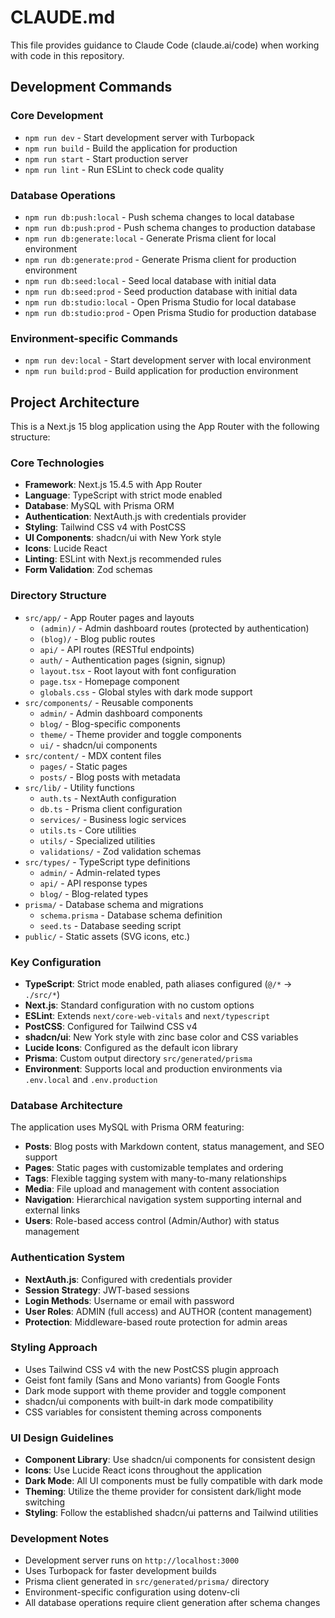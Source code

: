 # CLAUDE.md

This file provides guidance to Claude Code (claude.ai/code) when working with code in this repository.

## Development Commands

### Core Development
- `npm run dev` - Start development server with Turbopack
- `npm run build` - Build the application for production
- `npm run start` - Start production server
- `npm run lint` - Run ESLint to check code quality

### Database Operations
- `npm run db:push:local` - Push schema changes to local database
- `npm run db:push:prod` - Push schema changes to production database
- `npm run db:generate:local` - Generate Prisma client for local environment
- `npm run db:generate:prod` - Generate Prisma client for production environment
- `npm run db:seed:local` - Seed local database with initial data
- `npm run db:seed:prod` - Seed production database with initial data
- `npm run db:studio:local` - Open Prisma Studio for local database
- `npm run db:studio:prod` - Open Prisma Studio for production database

### Environment-specific Commands
- `npm run dev:local` - Start development server with local environment
- `npm run build:prod` - Build application for production environment

## Project Architecture

This is a Next.js 15 blog application using the App Router with the following structure:

### Core Technologies

- **Framework**: Next.js 15.4.5 with App Router
- **Language**: TypeScript with strict mode enabled
- **Database**: MySQL with Prisma ORM
- **Authentication**: NextAuth.js with credentials provider
- **Styling**: Tailwind CSS v4 with PostCSS
- **UI Components**: shadcn/ui with New York style
- **Icons**: Lucide React
- **Linting**: ESLint with Next.js recommended rules
- **Form Validation**: Zod schemas

### Directory Structure

- `src/app/` - App Router pages and layouts
  - `(admin)/` - Admin dashboard routes (protected by authentication)
  - `(blog)/` - Blog public routes
  - `api/` - API routes (RESTful endpoints)
  - `auth/` - Authentication pages (signin, signup)
  - `layout.tsx` - Root layout with font configuration
  - `page.tsx` - Homepage component
  - `globals.css` - Global styles with dark mode support
- `src/components/` - Reusable components
  - `admin/` - Admin dashboard components
  - `blog/` - Blog-specific components
  - `theme/` - Theme provider and toggle components
  - `ui/` - shadcn/ui components
- `src/content/` - MDX content files
  - `pages/` - Static pages
  - `posts/` - Blog posts with metadata
- `src/lib/` - Utility functions
  - `auth.ts` - NextAuth configuration
  - `db.ts` - Prisma client configuration
  - `services/` - Business logic services
  - `utils.ts` - Core utilities
  - `utils/` - Specialized utilities
  - `validations/` - Zod validation schemas
- `src/types/` - TypeScript type definitions
  - `admin/` - Admin-related types
  - `api/` - API response types
  - `blog/` - Blog-related types
- `prisma/` - Database schema and migrations
  - `schema.prisma` - Database schema definition
  - `seed.ts` - Database seeding script
- `public/` - Static assets (SVG icons, etc.)

### Key Configuration

- **TypeScript**: Strict mode enabled, path aliases configured (`@/*` → `./src/*`)
- **Next.js**: Standard configuration with no custom options
- **ESLint**: Extends `next/core-web-vitals` and `next/typescript`
- **PostCSS**: Configured for Tailwind CSS v4
- **shadcn/ui**: New York style with zinc base color and CSS variables
- **Lucide Icons**: Configured as the default icon library
- **Prisma**: Custom output directory `src/generated/prisma`
- **Environment**: Supports local and production environments via `.env.local` and `.env.production`

### Database Architecture

The application uses MySQL with Prisma ORM featuring:

- **Posts**: Blog posts with Markdown content, status management, and SEO support
- **Pages**: Static pages with customizable templates and ordering
- **Tags**: Flexible tagging system with many-to-many relationships
- **Media**: File upload and management with content association
- **Navigation**: Hierarchical navigation system supporting internal and external links
- **Users**: Role-based access control (Admin/Author) with status management

### Authentication System

- **NextAuth.js**: Configured with credentials provider
- **Session Strategy**: JWT-based sessions
- **Login Methods**: Username or email with password
- **User Roles**: ADMIN (full access) and AUTHOR (content management)
- **Protection**: Middleware-based route protection for admin areas

### Styling Approach

- Uses Tailwind CSS v4 with the new PostCSS plugin approach
- Geist font family (Sans and Mono variants) from Google Fonts
- Dark mode support with theme provider and toggle component
- shadcn/ui components with built-in dark mode compatibility
- CSS variables for consistent theming across components

### UI Design Guidelines

- **Component Library**: Use shadcn/ui components for consistent design
- **Icons**: Use Lucide React icons throughout the application
- **Dark Mode**: All UI components must be fully compatible with dark mode
- **Theming**: Utilize the theme provider for consistent dark/light mode switching
- **Styling**: Follow the established shadcn/ui patterns and Tailwind utilities

### Development Notes

- Development server runs on `http://localhost:3000`
- Uses Turbopack for faster development builds
- Prisma client generated in `src/generated/prisma/` directory
- Environment-specific configuration using dotenv-cli
- All database operations require client generation after schema changes
